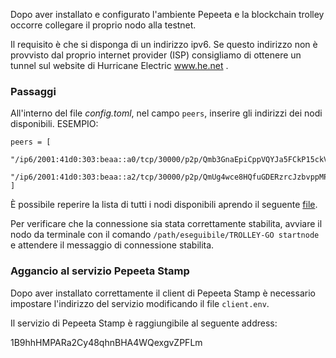 Dopo aver installato e configurato l'ambiente Pepeeta e la blockchain trolley occorre collegare il proprio nodo alla testnet.

Il requisito è che si disponga di un indirizzo ipv6.
Se questo indirizzo non è provvisto dal proprio internet provider (ISP) consigliamo di ottenere un tunnel sul website di Hurricane Electric www.he.net .

### Passaggi ###

All'interno del file _config.toml_, nel campo `peers`, inserire gli indirizzi dei nodi disponibili. ESEMPIO:

```
peers = [
    "/ip6/2001:41d0:303:beaa::a0/tcp/30000/p2p/Qmb3GnaEpiCppVQYJa5FCkP15ckVGnrTdkjyVtsMep8xPb",
    "/ip6/2001:41d0:303:beaa::a2/tcp/30000/p2p/QmUg4wce8HQfuGDERzrcJzbvppMP6ia6jEcWucaFcrSrzb"
]
```

È possibile reperire la lista di tutti i nodi disponibili aprendo il seguente [file](nodi.md).

Per verificare che la connessione sia stata correttamente stabilita, avviare il nodo da terminale con il comando ```/path/eseguibile/TROLLEY-GO startnode``` e attendere il messaggio di connessione stabilita.

### Aggancio al servizio Pepeeta Stamp ###

Dopo aver installato correttamente il client di Pepeeta Stamp è necessario impostare l'indirizzo del servizio modificando il file `client.env`.

Il servizio di Pepeeta Stamp è raggiungibile al seguente address:

1B9hhHMPARa2Cy48qhnBHA4WQexgvZPFLm